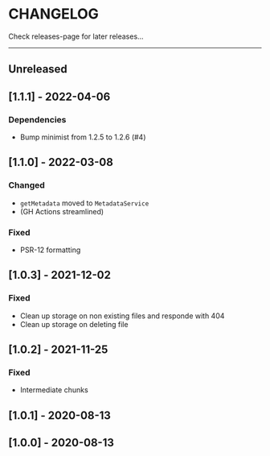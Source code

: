 # CHANGELOG

Check releases-page for later releases...

---

## Unreleased

## [1.1.1] - 2022-04-06

### Dependencies
- Bump minimist from 1.2.5 to 1.2.6 (#4)

## [1.1.0] - 2022-03-08

### Changed
- `getMetadata` moved to `MetadataService`
- (GH Actions streamlined)

### Fixed
- PSR-12 formatting

## [1.0.3] - 2021-12-02

### Fixed
- Clean up storage on non existing files and responde with 404
- Clean up storage on deleting file

## [1.0.2] - 2021-11-25

### Fixed
- Intermediate chunks

## [1.0.1] - 2020-08-13

## [1.0.0] - 2020-08-13
